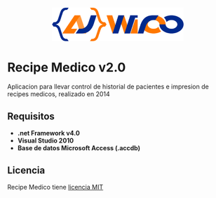 <p align="center">
    <img src="https://github.com/AJ-Wi/AJ-Wi/blob/main/assets/logo_horizontal.png" width="300" title="AJ-Wi">
</p>

# Recipe Medico v2.0

Aplicacion para llevar control de historial de pacientes e impresion de recipes medicos, realizado en 2014

## Requisitos

- **.net Framework v4.0**
- **Visual Studio 2010**
- **Base de datos Microsoft Access (.accdb)**

## Licencia

Recipe Medico tiene [licencia MIT](https://github.com/AJ-Wi/AJ-Recipe/blob/main/LICENCE)

